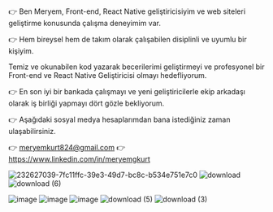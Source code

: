 👉 Ben Meryem, Front-end, React Native geliştiricisiyim ve web siteleri geliştirme konusunda çalışma deneyimim var.

👉 Hem bireysel hem de takım olarak çalışabilen disiplinli ve uyumlu bir kişiyim.

Temiz ve okunabilen kod yazarak becerilerimi geliştirmeyi ve profesyonel bir Front-end ve React Native Geliştiricisi olmayı hedefliyorum.

👉 En son iyi bir bankada çalışmayı ve yeni geliştiricilerle ekip arkadaşı olarak iş birliği yapmayı dört gözle bekliyorum.

👉 Aşağıdaki sosyal medya hesaplarımdan bana istediğiniz zaman ulaşabilirsiniz.

👉 meryemkurt824@gmail.com 👉 https://www.linkedin.com/in/meryemgkurt

![232627039-7fc11ffc-39e3-49d7-bc8c-b534e751e7c0](https://user-images.githubusercontent.com/120281115/232628947-11748052-fd79-456c-a723-47f2abffc1a6.png)
![download](https://user-images.githubusercontent.com/120281115/232628988-521babf3-fb31-4505-ab52-5d9a490b8a5c.jpeg)
![download (6)](https://user-images.githubusercontent.com/120281115/232629060-e8de9471-2954-46ab-902d-274d971038e3.png)



![image](https://user-images.githubusercontent.com/120281115/232628509-98109b1f-84ff-4263-ba28-ae84153a6ae7.png)
![image](https://user-images.githubusercontent.com/120281115/232628596-cdd00483-f82e-4bb4-8fa3-7bff8f965952.png)
![image](https://user-images.githubusercontent.com/120281115/232628781-1206b597-e15b-46d6-babe-d00ca7db45b4.png)
![download (5)](https://user-images.githubusercontent.com/120281115/232629124-2d551c77-a0f6-455c-9bc6-094de08f5311.png)
![download (3)](https://user-images.githubusercontent.com/120281115/232629149-94af2819-8a24-471d-b630-e119da706882.png)


